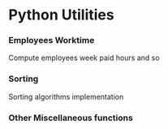 # Python Utilities

### Employees Worktime
Compute employees week paid hours and so


### Sorting
Sorting algorithms implementation


### Other Miscellaneous functions
